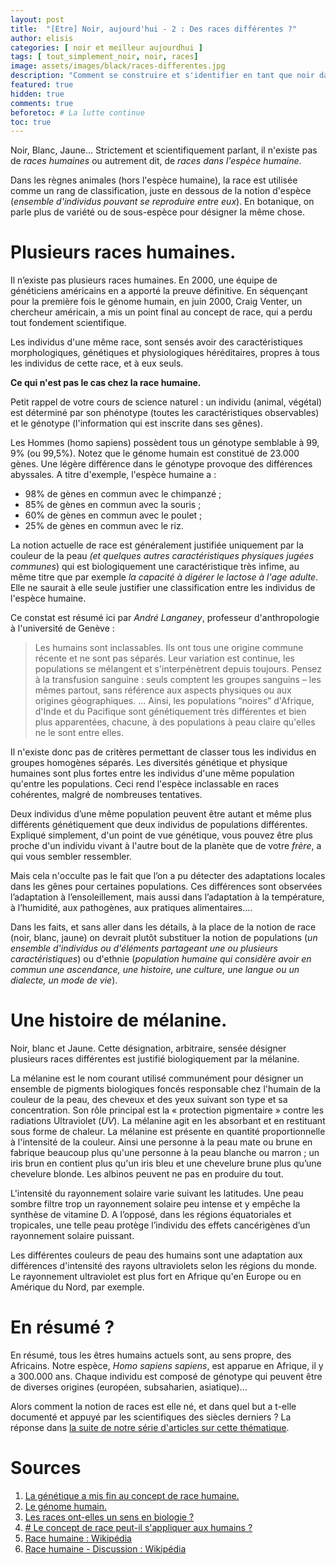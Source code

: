 ```yaml
---
layout: post
title:  "[Etre] Noir, aujourd'hui - 2 : Des races différentes ?"  
author: elisis  
categories: [ noir et meilleur aujourdhui ]  
tags: [ tout_simplement_noir, noir, races]
image: assets/images/black/races-differentes.jpg
description: "Comment se construire et s'identifier en tant que noir dans la société actuelle."  
featured: true  
hidden: true  
comments: true    
beforetoc: # La lutte continue
toc: true
---
```



Noir, Blanc, Jaune... Strictement et scientifiquement parlant, il n'existe pas de *races humaines* ou autrement dit, de *races dans l'espèce humaine*. 

Dans les règnes animales (hors l'espèce humaine), la race est utilisée comme un rang de classification, juste en dessous de la notion d'espèce (*ensemble d'individus pouvant se reproduire entre eux*). En botanique, on parle plus de variété ou de sous-espèce pour désigner la même chose.

# Plusieurs races humaines.

Il n’existe pas plusieurs races humaines. En 2000, une équipe de généticiens américains en a apporté la preuve définitive.
En séquençant pour la première fois le génome humain, en juin 2000, Craig Venter, un chercheur américain, a mis un point final au concept de race, qui a perdu tout fondement scientifique.

Les individus d'une même race, sont sensés avoir des caractéristiques morphologiques, génétiques et physiologiques héréditaires, propres à tous les individus de cette race, et à eux seuls. 

**Ce qui n'est pas le cas chez la race humaine.**

Petit rappel de votre cours de science naturel : un individu (animal, végétal) est déterminé par son phénotype (toutes les caractéristiques observables) et le génotype (l'information qui est inscrite dans ses gênes). 

Les Hommes (homo sapiens) possèdent tous un génotype semblable à 99, 9% (ou 99,5%). Notez que le génome humain est constitué de 23.000 gènes. Une légère différence dans le génotype provoque des différences abyssales. A titre d'exemple, l'espèce humaine a :

 - 98% de gènes en commun avec le chimpanzé ;
 - 85% de gènes en commun avec la souris ;
 - 60% de gènes en commun avec le poulet ;
 - 25% de gènes en commun avec le riz.

La notion actuelle de race est généralement justifiée uniquement par la couleur de la peau *(et quelques autres caractéristiques physiques jugées communes*) qui est biologiquement une caractéristique très infime, au même titre que par exemple *la capacité à digérer le lactose à l'age adulte*.
Elle ne saurait à elle seule justifier une classification entre les individus de l'espèce humaine.

Ce constat est résumé ici par *André Langaney*, professeur d'anthropologie à l'université de Genève : 

> Les humains sont inclassables. Ils ont tous une origine commune récente et ne sont pas séparés. Leur variation est continue, les populations se mélangent et s'interpénètrent depuis toujours. Pensez à la transfusion sanguine : seuls comptent les groupes sanguins – les mêmes partout, sans référence aux aspects physiques ou aux origines géographiques.
> ...
> Ainsi, les populations “noires” d'Afrique, d'Inde et du Pacifique sont génétiquement très différentes et bien plus apparentées, chacune, à des populations à peau claire qu'elles ne le sont entre elles.

Il n'existe donc pas de critères permettant de classer tous les individus en groupes homogènes séparés. Les diversités génétique et physique humaines sont plus fortes entre les individus d'une même population qu'entre les populations. Ceci rend l'espèce inclassable en races cohérentes, malgré de nombreuses tentatives.

Deux individus d’une même population peuvent être autant et même plus différents génétiquement que deux individus de populations différentes.
Expliqué simplement, d'un point de vue génétique, vous pouvez être plus proche d'un individu vivant à l'autre bout de la planète que de votre *frère*, a qui vous sembler ressembler. 

Mais cela n'occulte pas le fait que l’on a pu détecter des adaptations locales dans les gênes pour certaines populations. Ces différences sont observées l’adaptation à l’ensoleillement, mais aussi dans l’adaptation à la température, à l’humidité, aux pathogènes, aux pratiques alimentaires…. 

Dans les faits, et sans aller dans les détails, à la place de la notion de race (noir, blanc, jaune) on devrait plutôt substituer la notion de populations (*un ensemble d'individus ou d'éléments partageant une ou plusieurs caractéristiques*) ou d'ethnie (*population humaine qui considère avoir en commun une ascendance, une histoire, une culture, une langue ou un dialecte, un mode de vie*).


# Une histoire de mélanine.

Noir, blanc et Jaune. Cette désignation, arbitraire, sensée désigner plusieurs races différentes est justifié biologiquement par la mélanine.

La mélanine est le nom courant utilisé communément pour désigner un ensemble de pigments biologiques foncés responsable chez l'humain de la couleur de la peau, des cheveux et des yeux suivant son type et sa concentration. Son rôle principal est la « protection pigmentaire » contre les radiations Ultraviolet (*UV*). La mélanine agit en les absorbant et en restituant sous forme de chaleur.
La mélanine est présente en quantité proportionnelle à l'intensité de la couleur. Ainsi une personne à la peau mate ou brune en fabrique beaucoup plus qu'une personne à la peau blanche ou marron ; un iris brun en contient plus qu'un iris bleu et une chevelure brune plus qu’une chevelure blonde. Les albinos peuvent ne pas en produire du tout.

L'intensité du rayonnement solaire varie suivant les latitudes. Une peau sombre filtre trop un rayonnement solaire peu intense et y empêche la synthèse de vitamine D. A l’opposé, dans les régions équatoriales et tropicales, une telle peau protège l’individu des effets cancérigènes d’un rayonnement solaire puissant.

Les différentes couleurs de peau des humains sont une adaptation aux différences d'intensité des rayons ultraviolets selon les régions du monde. Le rayonnement ultraviolet est plus fort en Afrique qu'en Europe ou en Amérique du Nord, par exemple.

 

# En résumé ?

En résumé, tous les êtres humains actuels sont, au sens propre, des Africains.  Notre espèce, _Homo sapiens sapiens_, est apparue en Afrique, il y a 300.000 ans.
Chaque individu est composé de génotype qui peuvent être de diverses origines (européen, subsaharien, asiatique)...

Alors comment la notion de races est elle né, et dans quel but a t-elle documenté et appuyé par les scientifiques des siècles derniers ? La réponse dans [la suite de notre série d'articles sur cette thématique](/categories#noir-et-meilleur-aujourdhui).

# Sources

 1. [La génétique a mis fin au concept de race humaine.](https://www.nationalgeographic.fr/sciences/quand-la-genetique-mis-fin-au-concept-de-races-humaines)
 2. [Le génome humain.](https://fr.wikipedia.org/wiki/G%C3%A9nomique_comparative)
 3. [Les races ont-elles un sens en biologie ?](http://edu.mnhn.fr/mod/page/view.php?id=287)
 4. [# Le concept de race peut-il s'appliquer aux humains ?](https://www.sciencesetavenir.fr/archeo-paleo/anthropologie/parler-de-race-chez-l-etre-humain-n-a-pas-de-sens-d-un-point-de-vue-scientifique_104088)
 5. [Race humaine : Wikipédia](https://fr.wikipedia.org/wiki/Race_humaine)
 6. [Race humaine - Discussion : Wikipédia](https://fr.wikipedia.org/wiki/Discussion:Race_humaine)
 
 